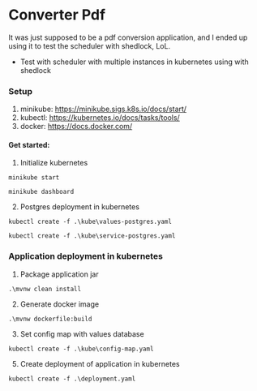# Converter Pdf
It was just supposed to be a pdf conversion application, and I ended up using it to test the scheduler with shedlock, LoL.
- Test with scheduler with multiple instances in kubernetes using with shedlock

### Setup
1. minikube: https://minikube.sigs.k8s.io/docs/start/
2. kubectl: https://kubernetes.io/docs/tasks/tools/
3. docker: https://docs.docker.com/

#### Get started:
1. Initialize kubernetes
```
minikube start
```
```
minikube dashboard
```
2. Postgres deployment in kubernetes
```
kubectl create -f .\kube\values-postgres.yaml
```
```
kubectl create -f .\kube\service-postgres.yaml
```

### Application deployment in kubernetes
1. Package application jar
```
.\mvnw clean install
```
2. Generate docker image
```
.\mvnw dockerfile:build
```
3. Set config map with values database
```
kubectl create -f .\kube\config-map.yaml
```
5. Create deployment of application in kubernetes
```
kubectl create -f .\deployment.yaml
```
